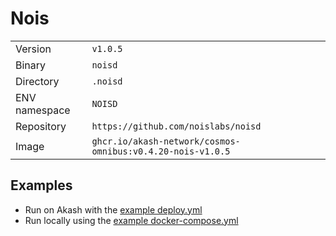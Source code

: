 # Nois

| | |
|---|---|
|Version|`v1.0.5`|
|Binary|`noisd`|
|Directory|`.noisd`|
|ENV namespace|`NOISD`|
|Repository|`https://github.com/noislabs/noisd`|
|Image|`ghcr.io/akash-network/cosmos-omnibus:v0.4.20-nois-v1.0.5`|

## Examples

- Run on Akash with the [example deploy.yml](./deploy.yml)
- Run locally using the [example docker-compose.yml](./docker-compose.yml)
